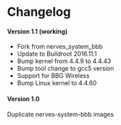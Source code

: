 # Changelog

#### Version 1.1 (working)
- Fork from nerves_system_bbb
- Update to Buildroot 2016.11.1
- Bump kernel from 4.4.9 to 4.4.43
- Bump tool change to gcc5 version
- Support for BBG Wireless
- Bump Linux kernel to 4.4.60

#### Version 1.0
Duplicate nerves-system-bbb images
